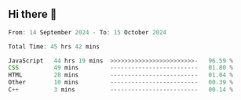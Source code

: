 ## Hi there 👋
<!--START_SECTION:Muni-->

```Javascript
From: 14 September 2024 - To: 15 October 2024

Total Time: 45 hrs 42 mins

JavaScript   44 hrs 19 mins  >>>>>>>>>>>>>>>>>>>>>>>>-   96.59 %
CSS          49 mins         -------------------------   01.80 %
HTML         28 mins         -------------------------   01.04 %
Other        10 mins         -------------------------   00.39 %
C++          3 mins          -------------------------   00.14 %
```

<!--END_SECTION:Muni-->
